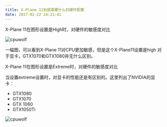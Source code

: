 ```yaml
---
title: X-Plane 11到底需要什么的硬件配置
date: 2017-02-22 14:21:41
---
```


X-Plane 11在图形设置是High时，对硬件的敏感度对比



![cpuwolf](/images/data/attachment/201702/22/222046llzgbbrhgkeg2rh7.jpg)

一幅图，可以看到X-Plane 11对CPU更加敏感，但是这个X-Plane11设置是high
对于显卡，GTX1070和GTX1080并无什么区别。




X-Plane 11在图形设置是Extreme时，对硬件的敏感度对比



当设置extreme设置时，对显卡的性能还是有区别的。这里列出了NVIDIA的显卡：


* GTX1080
* GTX1070
* GTX 1060
* GTX1050Ti



![cpuwolf](/images/data/attachment/201702/22/222652h8klyp8t12kkukel.jpg)








